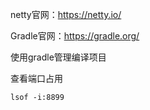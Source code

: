 netty官网：https://netty.io/

Gradle官网：https://gradle.org/

使用gradle管理编译项目

查看端口占用

```shell
lsof -i:8899
```

